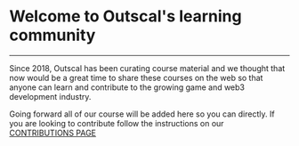 # Welcome to Outscal's learning community

-----------------------------------------

Since 2018, Outscal has been curating course material and we thought that now would be a great time to share these courses on the web so that anyone can learn and contribute to the growing game and web3 development industry.

Going forward all of our course will be added here so you can directly. If you are looking to contribute follow the instructions on our [CONTRIBUTIONS PAGE](./CONTRIBUTIONS.md)
